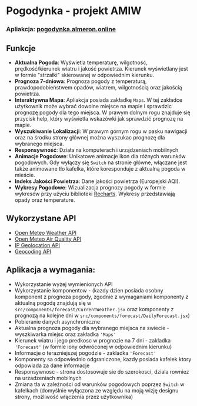 # Pogodynka - projekt AMIW

### Apliakcja: [pogodynka.almeron.online](http://pogodynka.almeron.online)


## Funkcje

- **Aktualna Pogoda**: Wyświetla temperaturę, wilgotność, prędkość/kierunek wiatru i jakość powietrza. Kierunek wyświetlany jest w formie "strzałki" skierowanej w odpowiednim kierunku.
- **Prognoza 7-dniowa**: Prognoza pogody z temperaturą, prawdopodobieństwem opadów, wiatrem, wilgotnością oraz jakością powietrza.
- **Interaktywna Mapa**: Apliakcja posiada zakładkę ```Maps```. W tej zakładce użytkownik może wybrać dowolne miejsce na mapie i sprawdzic prognozę pogody dla tego miejsca. W prawym dolnym rogu znajduje się przycisk help, który wyświetla wskazówki jak sprawdzić prognozę na mapie.
- **Wyszukiwanie Lokalizacji**: W prawym górnym rogu w pasku nawigacji oraz na środku strony głównej można wyszukac prognozę dla wybranego miejsca.
- **Responsywność**: Działa na komputerach i urządzeniach mobilnych
- **Animacje Pogodowe**: Unikatowe animacje ikon dla różnych warunków pogodowych. Gdy wyłączy się ```Switch``` na stronie główne, włączane jest także animowane tło kafelka, które koresponduje z aktualną pogoda w mieście.
- **Indeks Jakości Powietrza**: Dane jakości powietrza (Europejski AQI).
- **Wykresy Pogodowe**: Wizualizacja prognozy pogody w formie wykresów przy użyciu biblioteki [Recharts](https://recharts.org/). Wykresy przedstawiają opady oraz temperature. 

## Wykorzystane API
- [Open Meteo Weather API](https://open-meteo.com/)
- [Open Meteo Air Quality API](https://open-meteo.com/en/docs/air-quality-api)
- [IP Geolocation API](https://ip-api.com/)
- [Geocoding API](https://open-meteo.com/en/docs/geocoding-api)

## Aplikacja a wymagania:
- Wykorzystanie wyżej wymienionych API 
- Wykorzystanie komponentow - (kazdy dzien posiada osobny komponent z prognoza pogody, zgodnie z wymaganiami komponenty z aktualną pogodą znajdują się w ```src/components/forecast/CurrentWeather.jsx``` oraz komponenty z prognozą na kolejne dni w ```src/components/forecast/DailyForecast.jsx```)
- Pobieranie danych asynchroniczne 
- Aktualna prognoza pogody dla wybranego miejsca na swiecie -  wyszkiwarka miejsc oraz zakładka ```'Maps'```
- Kierunek wiatru i jego predkosc w prognozie na 7 dni - zakladka ```'Forecast'``` (w formie iony odwróconej w odpowiednim kierunku)
- Informacje o terazniejszej pogodzie - zakladka ```'Forecast'```
- Komponenty sa odpowiednio odgraniczone, kazdy posiada kafelek ktory odpowiada za dane informacje
- Responsywnosc - strona dostosowuje sie do szerokosci, dziala rowniez na urzadzeniach mobilnych
- Zmiana tła w zależności od warunków pogodowych poprzez `Switch` w kafelkach (domyślnie wyłączona ze względu na moją wizję  designu strony, możliwość włączenia przez użytkownika)  